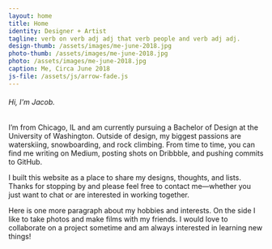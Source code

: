 ```yaml
---
layout: home
title: Home
identity: Designer + Artist
tagline: verb on verb adj adj that verb people and verb adj adj.
design-thumb: /assets/images/me-june-2018.jpg
photo-thumb: /assets/images/me-june-2018.jpg
photo: /assets/images/me-june-2018.jpg
caption: Me, Circa June 2018
js-file: /assets/js/arrow-fade.js
---
```

###### Hi, I'm Jacob.
I’m from Chicago, IL and am currently pursuing a Bachelor of Design at the University of Washington.
Outside of design, my biggest passions are waterskiing, snowboarding, and rock climbing. From time to time, you can find me writing on Medium, posting shots on Dribbble, and pushing commits to GitHub.

I built this website as a place to share my designs, thoughts, and lists. Thanks for stopping by and please feel free to contact me—whether you just want to chat or are interested in working together.

Here is one more paragraph about my hobbies and interests. On the side I like to take photos and make films with my friends. I would love to collaborate on a project sometime and am always interested in learning new things!
